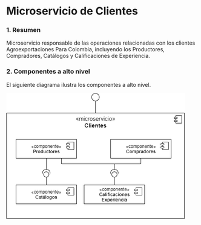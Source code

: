 # Microservicio de Clientes

### 1. Resumen
Microservicio responsable de las operaciones relacionadas con los clientes Agroexportaciones Para Colombia, incluyendo los Productores, Compradores, Catálogos y Calificaciones de Experiencia.

### 2. Componentes a alto nivel

El siguiente diagrama ilustra los componentes a alto nivel.

![MICRO_CLIENTES_COMPONENTES](./docs/MICRO_CLIENTES_COMPONENTES.png)
